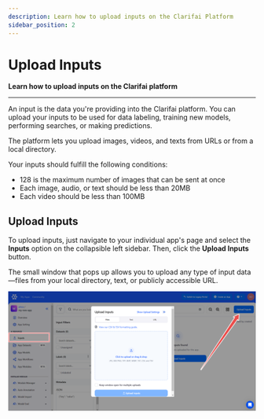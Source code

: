 ```yaml
---
description: Learn how to upload inputs on the Clarifai Platform
sidebar_position: 2
---
```


# Upload Inputs

**Learn how to upload inputs on the Clarifai platform**
<hr />

An input is the data you're providing into the Clarifai platform. You can upload your inputs to be used for data labeling, training new models, performing searches, or making predictions. 

The platform lets you upload images, videos, and texts from URLs or from a local directory.

Your inputs should fulfill the following conditions:

* 128 is the maximum number of images that can be sent at once
* Each image, audio, or text should be less than 20MB
* Each video should be less than 100MB

## Upload Inputs

 To upload inputs, just navigate to your individual app's page and select the **Inputs** option on the collapsible left sidebar. Then, click the **Upload Inputs** button. 

The small window that pops up allows you to upload any type of input data—files from your local directory, text, or publicly accessible URL. 

![](/img/community_2/data_upload_inputs.png)

